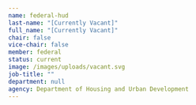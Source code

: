 ```yaml
---
name: federal-hud
last-name: "[Currently Vacant]"
full_name: "[Currently Vacant]"
chair: false
vice-chair: false
member: federal
status: current
image: /images/uploads/vacant.svg
job-title: ""
department: null
agency: Department of Housing and Urban Development
---
```

